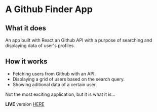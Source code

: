 # A Github Finder App


## What it does
An app built with React an Github API with a purpose of searching and displaying data of user's profiles.


## How it works 
- Fetching users from Github with an API.
- Displaying a grid of users based on the search query.
- Showing aditional data of a certain user.

Not the most exciting application, but it is what it is...

**LIVE** version [HERE](https://githubfinder-grspie.netlify.app/)
